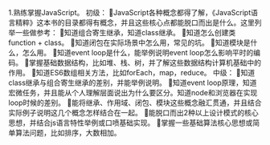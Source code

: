 
1.熟练掌握JavaScript。 
初级：
JavaScript各种概念都得了解，《JavaScript语言精粹》这本书的目录都得有概念，并且这些核心点都能脱口而出是什么。这里列举一些做参考：
知道组合寄生继承，知道class继承。
知道怎么创建类function + class。
知道闭包在实际场景中怎么用，常见的坑。
知道模块是什么，怎么用。
知道event loop是什么，能举例说明event loop怎么影响平时的编码。
掌握基础数据结构，比如堆、栈、树，并了解这些数据结构计算机基础中的作用。
知道ES6数组相关方法，比如forEach，map，reduce。
中级：
知道class继承与组合寄生继承的差别，并能举例说明。
知道event loop原理，知道宏微任务，并且能从个人理解层面说出为什么要区分。知道node和浏览器在实现loop时候的差别。
能将继承、作用域、闭包、模块这些概念融汇贯通，并且结合实际例子说明这几个概念怎样结合在一起。
能脱口而出2种以上设计模式的核心思想，并结合js语言特性举例或口喷基础实现。
掌握一些基础算法核心思想或简单算法问题，比如排序，大数相加。